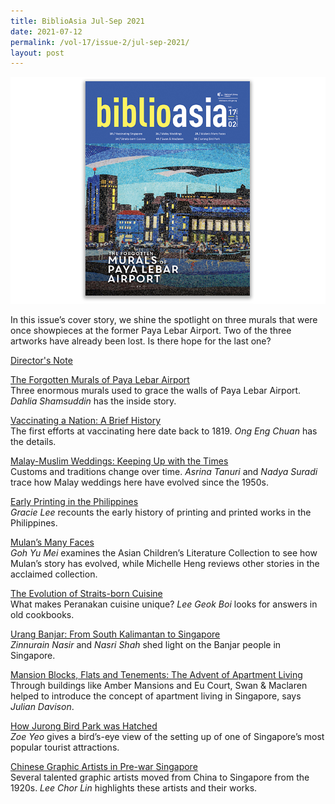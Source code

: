 ```yaml
---
title: BiblioAsia Jul-Sep 2021
date: 2021-07-12
permalink: /vol-17/issue-2/jul-sep-2021/
layout: post
---
```

<img src="/images/Vol-17-issue-2/cover.jpg">

In this issue’s cover story, we shine the spotlight on three murals that were once showpieces at the former Paya Lebar Airport. Two of the three artworks have already been lost. Is there hope for the last one?

[Director's Note](/vol-17/issue-2/jul-sep-2021/director-note)

[The Forgotten Murals of Paya Lebar Airport](/vol-17/issue-2/jul-sep-2021/murals)<br>Three enormous murals used to grace the walls of Paya Lebar Airport. *Dahlia Shamsuddin* has the inside story.

[Vaccinating a Nation: A Brief History](/vol-17/issue-2/jul-sep-2021/vaccinating-nation)<br>The first efforts at vaccinating here date back to 1819. *Ong Eng Chuan* has the details.

[Malay-Muslim Weddings: Keeping Up with the Times](/vol-17/issue-2/jul-sep-2021/malay-weddings)<br>Customs and traditions change over time. *Asrina Tanuri* and *Nadya Suradi* trace how Malay weddings here have evolved since the 1950s.

[Early Printing in the Philippines](/vol-17/issue-2/jul-sep-2021/early-printing)<br>*Gracie Lee* recounts the early history of printing and printed works in the Philippines.

[Mulan’s Many Faces](/vol-17/issue-2/jul-sep-2021/mulan-many-faces)<br>*Goh Yu Mei* examines the Asian Children’s Literature Collection to see how Mulan’s story has evolved, while Michelle Heng reviews other stories in the acclaimed collection.

[The Evolution of Straits-born Cuisine](/vol-17/issue-2/jul-sep-2021/straitsborncuisine)<br>What makes Peranakan cuisine unique? *Lee Geok Boi* looks for answers in old cookbooks.

[Urang Banjar: From South Kalimantan to Singapore](/vol-17/issue-2/jul-sep-2021/diamondtrail)<br>*Zinnurain Nasir* and *Nasri Shah* shed light on the Banjar people in Singapore.

[Mansion Blocks, Flats and Tenements: The Advent of Apartment Living](/vol-17/issue-2/jul-sep-2021/swanandmaclaren)<br>Through buildings like Amber Mansions and Eu Court, Swan & Maclaren helped to introduce the concept of apartment living in Singapore, says *Julian Davison*.

[How Jurong Bird Park was Hatched](/vol-17/issue-2/jul-sep-2021/jurong-bird-park)<br>*Zoe Yeo* gives a bird’s-eye view of the setting up of one of Singapore’s most popular tourist attractions.

[Chinese Graphic Artists in Pre-war Singapore](/vol-17/issue-2/jul-sep-2021/chinese-artists)<br>Several talented graphic artists moved from China to Singapore from the 1920s. *Lee Chor Lin* highlights these artists and their works.